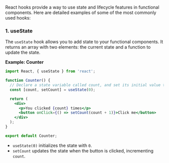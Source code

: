 React hooks provide a way to use state and lifecycle features in functional components. Here are detailed examples of some of the most commonly used hooks:

### 1. **useState**
The `useState` hook allows you to add state to your functional components. It returns an array with two elements: the current state and a function to update the state.

**Example: Counter**

```jsx
import React, { useState } from 'react';

function Counter() {
  // Declare a state variable called count, and set its initial value to 0
  const [count, setCount] = useState(0);

  return (
    <div>
      <p>You clicked {count} times</p>
      <button onClick={() => setCount(count + 1)}>Click me</button>
    </div>
  );
}

export default Counter;
```

- `useState(0)` initializes the state with `0`.
- `setCount` updates the state when the button is clicked, incrementing `count`.